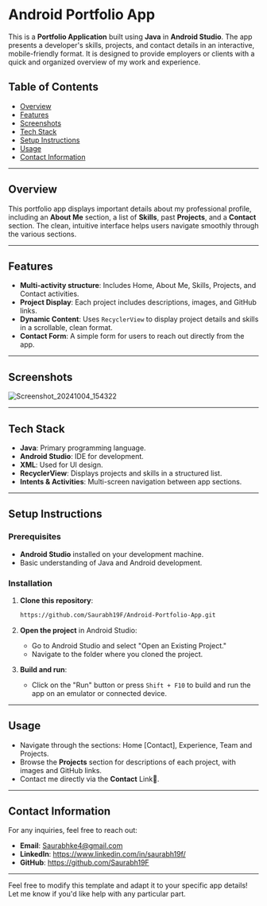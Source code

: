 
# Android Portfolio App

This is a **Portfolio Application** built using **Java** in **Android Studio**. The app presents a developer's skills, projects, and contact details in an interactive, mobile-friendly format. It is designed to provide employers or clients with a quick and organized overview of my work and experience.

## Table of Contents
- [Overview](#overview)
- [Features](#features)
- [Screenshots](#screenshots)
- [Tech Stack](#tech-stack)
- [Setup Instructions](#setup-instructions)
- [Usage](#usage)
- [Contact Information](#contact-information)

---

## Overview
This portfolio app displays important details about my professional profile, including an **About Me** section, a list of **Skills**, past **Projects**, and a **Contact** section. The clean, intuitive interface helps users navigate smoothly through the various sections.

---

## Features
- **Multi-activity structure**: Includes Home, About Me, Skills, Projects, and Contact activities.
- **Project Display**: Each project includes descriptions, images, and GitHub links.
- **Dynamic Content**: Uses `RecyclerView` to display project details and skills in a scrollable, clean format.
- **Contact Form**: A simple form for users to reach out directly from the app.

---

## Screenshots


![Screenshot_20241004_154322](https://github.com/user-attachments/assets/f3283fbb-cf9b-436d-a3cb-4b58889aa62d)

---

## Tech Stack
- **Java**: Primary programming language.
- **Android Studio**: IDE for development.
- **XML**: Used for UI design.
- **RecyclerView**: Displays projects and skills in a structured list.
- **Intents & Activities**: Multi-screen navigation between app sections.

---

## Setup Instructions

### Prerequisites
- **Android Studio** installed on your development machine.
- Basic understanding of Java and Android development.

### Installation

1. **Clone this repository**:
   ```bash
   https://github.com/Saurabh19F/Android-Portfolio-App.git
   ```

2. **Open the project** in Android Studio:
   - Go to Android Studio and select "Open an Existing Project."
   - Navigate to the folder where you cloned the project.

3. **Build and run**:
   - Click on the "Run" button or press `Shift + F10` to build and run the app on an emulator or connected device.

---

## Usage
- Navigate through the sections: Home [Contact], Experience, Team and Projects.
- Browse the **Projects** section for descriptions of each project, with images and GitHub links.
- Contact me directly via the **Contact** Link🔗.

---

## Contact Information
For any inquiries, feel free to reach out:

- **Email**: Saurabhke4@gmail.com 
- **LinkedIn**: https://www.linkedin.com/in/saurabh19f/
- **GitHub**: https://github.com/Saurabh19F

---


Feel free to modify this template and adapt it to your specific app details! Let me know if you'd like help with any particular part.
